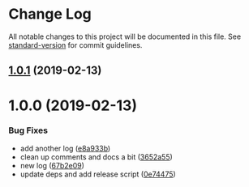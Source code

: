 # Change Log

All notable changes to this project will be documented in this file. See [standard-version](https://github.com/conventional-changelog/standard-version) for commit guidelines.

<a name="1.0.1"></a>
## [1.0.1](https://github.com/knownasilya/index-html-loader/compare/v1.0.0...v1.0.1) (2019-02-13)



<a name="1.0.0"></a>
# 1.0.0 (2019-02-13)


### Bug Fixes

* add another log ([e8a933b](https://github.com/knownasilya/index-html-loader/commit/e8a933b))
* clean up comments and docs a bit ([3652a55](https://github.com/knownasilya/index-html-loader/commit/3652a55))
* new log ([67b2e09](https://github.com/knownasilya/index-html-loader/commit/67b2e09))
* update deps and add release script ([0e74475](https://github.com/knownasilya/index-html-loader/commit/0e74475))
